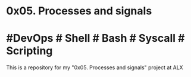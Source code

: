 # 0x05. Processes and signals
# #DevOps # Shell # Bash # Syscall # Scripting
This is a repository for my
"0x05. Processes and signals" project at ALX
